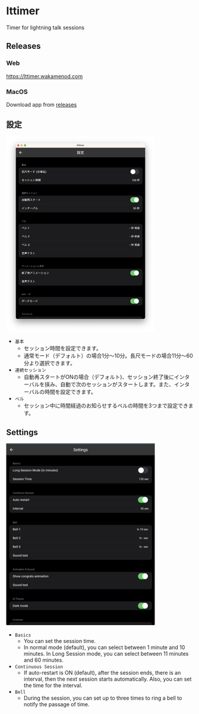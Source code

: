 # lttimer

Timer for lightning talk sessions

## Releases

### Web
https://lttimer.wakamenod.com

### MacOS
Download app from [releases](https://github.com/wakamenod/lttimer/releases)

## 設定
<img width="400" src="screenshots/settings_ja.png">

- `基本`
    - セッション時間を設定できます。
    - 通常モード（デフォルト）の場合1分〜10分。長尺モードの場合11分〜60分より選択できます。
- `連続セッション`
    - 自動再スタートがONの場合（デフォルト)、セッション終了後にインターバルを挟み、自動で次のセッションがスタートします。また、インターバルの時間を設定できます。
- `ベル`
    - セッション中に時間経過のお知らせするベルの時間を3つまで設定できます。
 
## Settings
<img width="400" src="screenshots/settings_en.png">


- `Basics`
    - You can set the session time.
    - In normal mode (default), you can select between 1 minute and 10 minutes. In Long Session mode, you can select between 11 minutes and 60 minutes.
- `Continuous Session`
    - If auto-restart is ON (default), after the session ends, there is an interval, then the next session starts automatically. Also, you can set the time for the interval.
- `Bell`
    - During the session, you can set up to three times to ring a bell to notify the passage of time.
